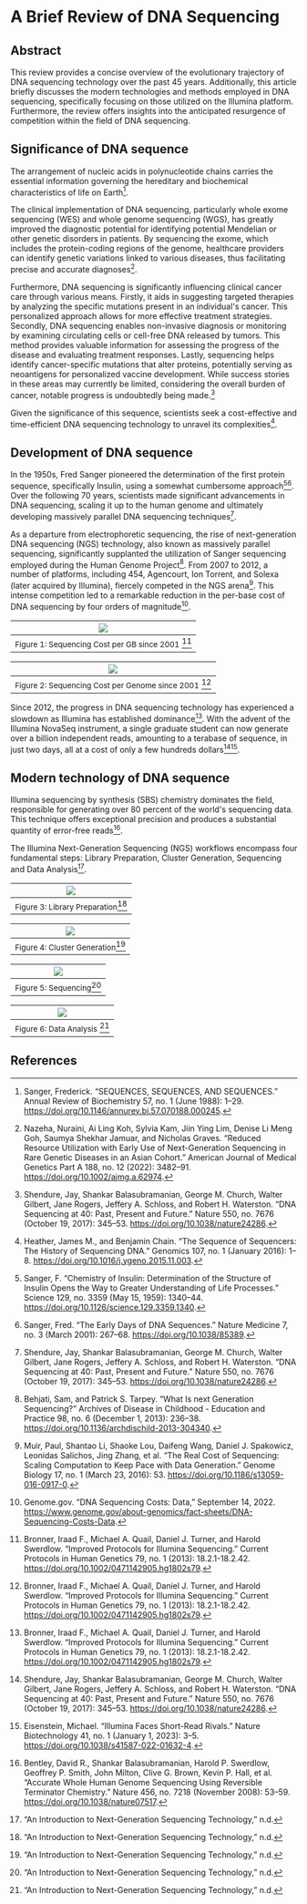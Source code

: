 # A Brief Review of DNA Sequencing

## Abstract
This review provides a concise overview of the evolutionary trajectory of DNA sequencing technology over the past 45 years. Additionally, this article briefly discusses the modern technologies and methods employed in DNA sequencing, specifically focusing on those utilized on the Illumina platform. Furthermore, the review offers insights into the anticipated resurgence of competition within the field of DNA sequencing.

## Significance of DNA sequence
The arrangement of nucleic acids in polynucleotide chains carries the essential information governing the hereditary and biochemical characteristics of life on Earth[^3]. 

The clinical implementation of DNA sequencing, particularly whole exome sequencing (WES) and whole genome sequencing (WGS), has greatly improved the diagnostic potential for identifying potential Mendelian or other genetic disorders in patients. By sequencing the exome, which includes the protein-coding regions of the genome, healthcare providers can identify genetic variations linked to various diseases, thus facilitating precise and accurate diagnoses[^11].

Furthermore, DNA sequencing is significantly influencing clinical cancer care through various means. Firstly, it aids in suggesting targeted therapies by analyzing the specific mutations present in an individual's cancer. This personalized approach allows for more effective treatment strategies. Secondly, DNA sequencing enables non-invasive diagnosis or monitoring by examining circulating cells or cell-free DNA released by tumors. This method provides valuable information for assessing the progress of the disease and evaluating treatment responses. Lastly, sequencing helps identify cancer-specific mutations that alter proteins, potentially serving as neoantigens for personalized vaccine development. While success stories in these areas may currently be limited, considering the overall burden of cancer, notable progress is undoubtedly being made.[^2]

Given the significance of this sequence, scientists seek a cost-effective and time-efficient DNA sequencing technology to unravel its complexities[^1].

## Development of DNA sequence
In the 1950s, Fred Sanger pioneered the determination of the first protein sequence, specifically Insulin, using a somewhat cumbersome approach[^4][^5]. Over the following 70 years, scientists made significant advancements in DNA sequencing, scaling it up to the human genome and ultimately developing massively parallel DNA sequencing techniques[^2].

As a departure from electrophoretic sequencing, the rise of next-generation DNA sequencing (NGS) technology, also known as massively parallel sequencing, significantly supplanted the utilization of Sanger sequencing employed during the Human Genome Project[^6]. From 2007 to 2012, a number of platforms, including 454, Agencourt, Ion Torrent, and Solexa (later acquired by Illumina), fiercely competed in the NGS arena[^7]. This intense competition led to a remarkable reduction in the per-base cost of DNA sequencing by four orders of magnitude[^8].

| ![](assets/Figure_1.png)|
|:--:|
| <small>Figure 1: Sequencing Cost per GB since 2001</small> [^9]|


| ![](assets/Figure_2.png)|
|:--:|
| <small>Figure 2: Sequencing Cost per Genome since 2001</small> [^9]|

Since 2012, the progress in DNA sequencing technology has experienced a slowdown as Illumina has established dominance[^9]. With the advent of the Illumina NovaSeq instrument, a single graduate student can now generate over a billion independent reads, amounting to a terabase of sequence, in just two days, all at a cost of only a few hundreds dollars[^2][^10]. 

## Modern technology of DNA sequence
Illumina sequencing by synthesis (SBS) chemistry dominates the field, responsible for generating over 80 percent of the world's sequencing data. This technique offers exceptional precision and produces a substantial quantity of error-free reads[^12].

The Illumina Next-Generation Sequencing (NGS) workflows encompass four fundamental steps: Library Preparation, Cluster Generation, Sequencing and Data Analysis[^13]. 

| ![](assets/Figure_3.png)|
|:--:|
| <small>Figure 3: Library Preparation</small>[^13]|

| ![](assets/Figure_4.png)|
|:--:|
| <small>Figure 4: Cluster Generation</small>[^13]|

| ![](assets/Figure_5.png)|
|:--:|
| <small>Figure 5: Sequencing</small>[^13] |

| ![](assets/Figure_6.png)|
|:--:|
| <small>Figure 6: Data Analysis</small> [^13]|





## References

[^1]: Heather, James M., and Benjamin Chain. “The Sequence of Sequencers: The History of Sequencing DNA.” Genomics 107, no. 1 (January 2016): 1–8. https://doi.org/10.1016/j.ygeno.2015.11.003.


[^2]: Shendure, Jay, Shankar Balasubramanian, George M. Church, Walter Gilbert, Jane Rogers, Jeffery A. Schloss, and Robert H. Waterston. “DNA Sequencing at 40: Past, Present and Future.” Nature 550, no. 7676 (October 19, 2017): 345–53. https://doi.org/10.1038/nature24286.

[^3]: Sanger, Frederick. “SEQUENCES, SEQUENCES, AND SEQUENCES.” Annual Review of Biochemistry 57, no. 1 (June 1988): 1–29. https://doi.org/10.1146/annurev.bi.57.070188.000245.

[^4]: Sanger, F. “Chemistry of Insulin: Determination of the Structure of Insulin Opens the Way to Greater Understanding of Life Processes.” Science 129, no. 3359 (May 15, 1959): 1340–44. https://doi.org/10.1126/science.129.3359.1340.

[^5]: Sanger, Fred. “The Early Days of DNA Sequences.” Nature Medicine 7, no. 3 (March 2001): 267–68. https://doi.org/10.1038/85389.

[^6]: Behjati, Sam, and Patrick S. Tarpey. “What Is next Generation Sequencing?” Archives of Disease in Childhood - Education and Practice 98, no. 6 (December 1, 2013): 236–38. https://doi.org/10.1136/archdischild-2013-304340.

[^7]: Muir, Paul, Shantao Li, Shaoke Lou, Daifeng Wang, Daniel J. Spakowicz, Leonidas Salichos, Jing Zhang, et al. “The Real Cost of Sequencing: Scaling Computation to Keep Pace with Data Generation.” Genome Biology 17, no. 1 (March 23, 2016): 53. https://doi.org/10.1186/s13059-016-0917-0.

[^8]: Genome.gov. “DNA Sequencing Costs: Data,” September 14, 2022. https://www.genome.gov/about-genomics/fact-sheets/DNA-Sequencing-Costs-Data.

[^9]: Bronner, Iraad F., Michael A. Quail, Daniel J. Turner, and Harold Swerdlow. “Improved Protocols for Illumina Sequencing.” Current Protocols in Human Genetics 79, no. 1 (2013): 18.2.1-18.2.42. https://doi.org/10.1002/0471142905.hg1802s79.

[^10]: Eisenstein, Michael. “Illumina Faces Short-Read Rivals.” Nature Biotechnology 41, no. 1 (January 1, 2023): 3–5. https://doi.org/10.1038/s41587-022-01632-4.

[^11]: Nazeha, Nuraini, Ai Ling Koh, Sylvia Kam, Jiin Ying Lim, Denise Li Meng Goh, Saumya Shekhar Jamuar, and Nicholas Graves. “Reduced Resource Utilization with Early Use of Next-Generation Sequencing in Rare Genetic Diseases in an Asian Cohort.” American Journal of Medical Genetics Part A 188, no. 12 (2022): 3482–91. https://doi.org/10.1002/ajmg.a.62974.

[^12]: Bentley, David R., Shankar Balasubramanian, Harold P. Swerdlow, Geoffrey P. Smith, John Milton, Clive G. Brown, Kevin P. Hall, et al. “Accurate Whole Human Genome Sequencing Using Reversible Terminator Chemistry.” Nature 456, no. 7218 (November 2008): 53–59. https://doi.org/10.1038/nature07517.

[^13]: “An Introduction to Next-Generation Sequencing Technology,” n.d.